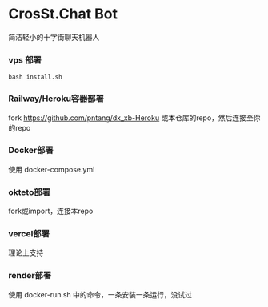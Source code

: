 # CrosSt.Chat Bot
简洁轻小的十字街聊天机器人<br>
### vps 部署
```
bash install.sh
```
### Railway/Heroku容器部署
fork https://github.com/pntang/dx_xb-Heroku 或本仓库的repo，然后连接至你的repo
### Docker部署
使用 docker-compose.yml
### okteto部署
fork或import，连接本repo
### vercel部署
理论上支持
### render部署
使用 docker-run.sh 中的命令，一条安装一条运行，没试过
